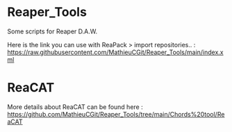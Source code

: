 # Reaper_Tools
 Some scripts for Reaper D.A.W.

Here is the link you can use with ReaPack > import repositories.. :
https://raw.githubusercontent.com/MathieuCGit/Reaper_Tools/main/index.xml

# ReaCAT

More details about ReaCAT can be found here : <https://github.com/MathieuCGit/Reaper_Tools/tree/main/Chords%20tool/ReaCAT>
